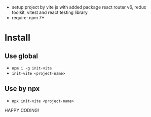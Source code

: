 -   setup project by vite js with added package react router v6, redux toolkit, vitest and react testing library
-   require: npm 7+
# Install
## Use global

-   `npm i -g init-vite`
-   `init-vite <project-name>`

## Use by npx

-   `npx init-vite <project-name>`

HAPPY CODING!